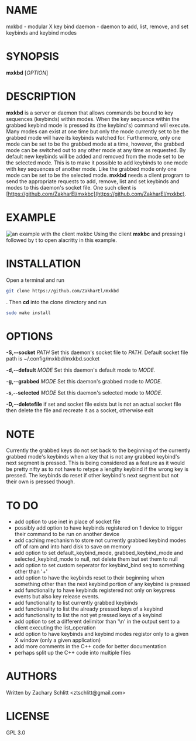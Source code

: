 # NAME

mxkbd - modular X key bind daemon - daemon to add, list, remove, and set keybinds and keybind modes

# SYNOPSIS

**mxkbd** [*OPTION*]

# DESCRIPTION

**mxkbd** is a server or daemon that allows commands be bound to key sequences (keybinds) within modes. When the key sequence within the grabbed keybind mode is pressed its (the keybind\'s) command will execute. Many modes can exist at one time but only the mode currently set to be the grabbed mode will have its keybinds watched for. Furthermore, only one mode can be set to be the grabbed mode at a time, however, the grabbed mode can be switched out to any other mode at any time as requested. By default new keybinds will be added and removed from the mode set to be the selected mode. This is to make it possible to add keybinds to one mode with key sequences of another mode. Like the grabbed mode only one mode can be set to be the selected mode. **mxkbd** needs a client program to send the appropriate requests to add, remove, list and set keybinds and modes to this daemon\'s socket file. One such client is [https://github.com/ZakharEl/mxkbc](https://github.com/ZakharEl/mxkbc).

# EXAMPLE

![an example with the client mxkbc](media/key-grabbing-example.gif)
Using the client **mxkbc** and pressing i followed by t to open alacritty in this example.

# INSTALLATION

Open a terminal and run
```sh
git clone https://github.com/ZakharEl/mxkbd
```
. Then **cd** into the clone directory and run
```sh
sudo make install
```

# OPTIONS

**-S,--socket** *PATH*
Set this daemon's socket file to *PATH.* Default socket file path is \~/.config/mxkbd/mxkbd.socket

**-d,--default** *MODE*
Set this daemon's default mode to *MODE.*

**-g,--grabbed** *MODE*
Set this daemon's grabbed mode to *MODE.*

**-s,--selected** *MODE*
Set this daemon's selected mode to *MODE.*

**-D,--deletefile**
if set and socket file exists but is not an actual socket file then delete the file and recreate it as a socket, otherwise exit

# NOTE

Currently the grabbed keys do not set back to the beginning of the currently grabbed mode's keybinds when a key that is not any grabbed keybind's next segment is pressed. This is being considered as a feature as it would be pretty nifty as to not have to retype a lengthy keybind if the wrong key is pressed. The keybinds do reset if other keybind's next segment but not their own is pressed though.

# TO DO

- add option to use inet in place of socket file
- possibly add option to have keybinds registered on 1 device to trigger their command to be run on another device
- add caching mechanism to store not currently grabbed keybind modes off of ram and into hard disk to save on memory
- add option to set default_keybind_mode, grabbed_keybind_mode and selected_keybind_mode to null, not delete them but set them to null
- add option to set custom seperator for keybind_bind seq to something other than '+'
- add option to have the keybinds reset to their beginning when something other than the next keybind portion of any keybind is pressed
- add functionality to have keybinds registered not only on keypress events but also key release events.
- add functionality to list currently grabbed keybinds
- add functionality to list the already pressed keys of a keybind
- add functionality to list the not yet pressed keys of a keybind
- add option to set a different delimitor than '\n' in the output sent to a client executing the list_operation
- add option to have keybinds and keybind modes registor only to a given X window (only a given application)
- add more comments in the C++ code for better documentation
- perhaps split up the C++ code into multiple files

# AUTHORS

Written by Zachary Schlitt \<ztschlitt\@gmail.com>

# LICENSE

GPL 3.0

